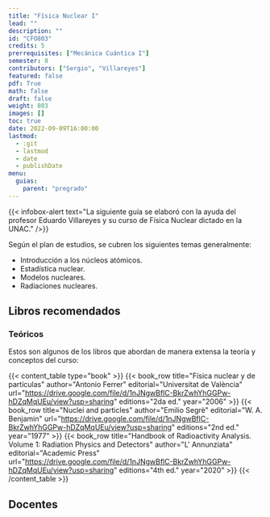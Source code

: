 ```yaml
---
title: "Física Nuclear I"
lead: ""
description: ""
id: "CFO803"
credits: 5
prerrequisites: ["Mecánica Cuántica I"]
semester: 8
contributors: ["Sergio", "Villareyes"]
featured: false
pdf: True
math: false
draft: false
weight: 803
images: []
toc: true
date: 2022-09-09T16:00:00
lastmod:
  - :git
  - lastmod
  - date
  - publishDate
menu:
  guias:
    parent: "pregrado"
---
```


{{< infobox-alert text="La siguiente guía se elaboró con la ayuda del profesor Eduardo Villareyes y su curso de Física Nuclear dictado en la UNAC." />}}

Según el plan de estudios, se cubren los siguientes temas generalmente:

* Introducción a los núcleos atómicos.
* Estadística nuclear.
* Modelos nucleares.
* Radiaciones nucleares.

## Libros recomendados

### Teóricos

Estos son algunos de los libros que abordan de manera extensa la teoría y conceptos del curso:

{{< content_table type="book" >}}
  {{< book_row title="Física nuclear y de partículas" author="Antonio Ferrer" editorial="Universitat de València" url="https://drive.google.com/file/d/1nJNgwBflC-BkrZwhYhGGPw-hDZqMqUEu/view?usp=sharing" editions="2da ed." year="2006" >}}
  {{< book_row title="Nuclei and particles" author="Emilio Segrè" editorial="W. A. Benjamin" url="https://drive.google.com/file/d/1nJNgwBflC-BkrZwhYhGGPw-hDZqMqUEu/view?usp=sharing" editions="2nd ed." year="1977" >}}
  {{< book_row title="Handbook of Radioactivity Analysis. Volume 1: Radiation Physics and Detectors" author="L' Annunziata" editorial="Academic Press" url="https://drive.google.com/file/d/1nJNgwBflC-BkrZwhYhGGPw-hDZqMqUEu/view?usp=sharing" editions="4th ed." year="2020" >}}
{{< /content_table >}}

<!--
## Listas de reproducción

| Nombre   | Autor   | Editorial | Año |
|----------| --------|-----------|-----|
| Nombre 1 | Autor 1 | Editorial | Año |

## Sílabos
-->

## Docentes
